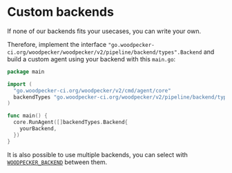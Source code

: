 # Custom backends

If none of our backends fits your usecases, you can write your own.

Therefore, implement the interface `"go.woodpecker-ci.org/woodpecker/woodpecker/v2/pipeline/backend/types".Backend` and
build a custom agent using your backend with this `main.go`:

```go
package main

import (
  "go.woodpecker-ci.org/woodpecker/v2/cmd/agent/core"
  backendTypes "go.woodpecker-ci.org/woodpecker/v2/pipeline/backend/types"
)

func main() {
  core.RunAgent([]backendTypes.Backend{
    yourBackend,
  })
}
```

It is also possible to use multiple backends, you can select with [`WOODPECKER_BACKEND`](../15-agent-config.md#woodpecker_backend) between them.
